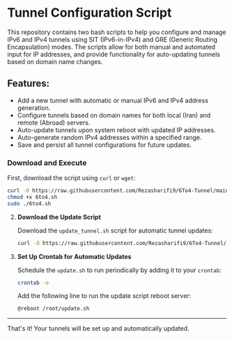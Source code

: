 
# Tunnel Configuration Script

This repository contains two bash scripts to help you configure and manage IPv6 and IPv4 tunnels using SIT (IPv6-in-IPv4) and GRE (Generic Routing Encapsulation) modes. The scripts allow for both manual and automated input for IP addresses, and provide functionality for auto-updating tunnels based on domain name changes.

## Features:
- Add a new tunnel with automatic or manual IPv6 and IPv4 address generation.
- Configure tunnels based on domain names for both local (Iran) and remote (Abroad) servers.
- Auto-update tunnels upon system reboot with updated IP addresses.
- Auto-generate random IPv4 addresses within a specified range.
- Save and persist all tunnel configurations for future updates.

### Download and Execute

First, download the script using `curl` or `wget`:

```bash
curl -O https://raw.githubusercontent.com/Rezasharifi9/6To4-Tunnel/main/6to4.sh
chmod +x 6to4.sh
sudo ./6to4.sh
```

2. **Download the Update Script**

   Download the `update_tunnel.sh` script for automatic tunnel updates:

   ```bash
   curl -O https://raw.githubusercontent.com/Rezasharifi9/6To4-Tunnel/main/update.sh
   ```

3. **Set Up Crontab for Automatic Updates**

   Schedule the `update.sh` to run periodically by adding it to your `crontab`:

   ```bash
   crontab -e
   ```

   Add the following line to run the update script reboot server:

   ```bash
   @reboot /root/update.sh
   ```

---

That's it! Your tunnels will be set up and automatically updated.